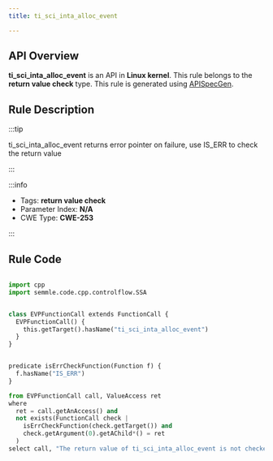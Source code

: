 ```yaml
---
title: ti_sci_inta_alloc_event

---
```



## API Overview
**ti_sci_inta_alloc_event** is an API in **Linux kernel**. This rule belongs to the **return value check** type. This rule is generated using [APISpecGen](../../tools/APISpecGen).
## Rule Description

:::tip

ti_sci_inta_alloc_event returns error pointer on failure, use IS_ERR to check the return value

:::

:::info

- Tags: **return value check**
- Parameter Index: **N/A**
- CWE Type: **CWE-253**

:::

## Rule Code
```python

import cpp
import semmle.code.cpp.controlflow.SSA


class EVPFunctionCall extends FunctionCall {
  EVPFunctionCall() {
    this.getTarget().hasName("ti_sci_inta_alloc_event")
  }
}


predicate isErrCheckFunction(Function f) {
  f.hasName("IS_ERR") 
}

from EVPFunctionCall call, ValueAccess ret
where
  ret = call.getAnAccess() and
  not exists(FunctionCall check |
    isErrCheckFunction(check.getTarget()) and
    check.getArgument(0).getAChild*() = ret
  )
select call, "The return value of ti_sci_inta_alloc_event is not checked with IS_ERR."
    
```